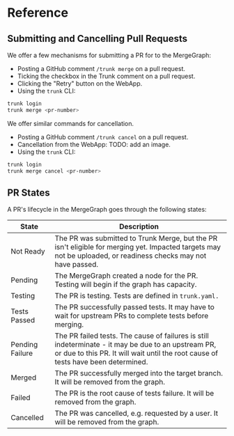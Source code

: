 # Reference

## Submitting and Cancelling Pull Requests

We offer a few mechanisms for submitting a PR for to the MergeGraph:
- Posting a GitHub comment `/trunk merge` on a pull request.
- Ticking the checkbox in the Trunk comment on a pull request.
- Clicking the "Retry" button on the WebApp.
- Using the `trunk` CLI:
```bash
trunk login
trunk merge <pr-number>
```


We offer similar commands for cancellation.
- Posting a GitHub comment `/trunk cancel` on a pull request.
- Cancellation from the WebApp: 
TODO: add an image.
- Using the `trunk` CLI:
```bash
trunk login
trunk merge cancel <pr-number>
```

## PR States

A PR's lifecycle in the MergeGraph goes through the following states:

| State           | Description | 
| --------------- | ----------- |
| Not Ready       | The PR was submitted to Trunk Merge, but the PR isn't eligible for merging yet. Impacted targets may not be uploaded, or readiness checks may not have passed.       |
| Pending         | The MergeGraph created a node for the PR. Testing will begin if the graph has capacity. |
| Testing         | The PR is testing. Tests are defined in `trunk.yaml.` | 
| Tests Passed    | The PR successfully passed tests. It may have to wait for upstream PRs to complete tests before merging. | 
| Pending Failure | The PR failed tests. The cause of failures is still indeterminate - it may be due to an upstream PR, or due to this PR. It will wait until the root cause of tests have been determined. | 
| Merged          | The PR successfully merged into the target branch. It will be removed from the graph. | 
| Failed          | The PR is the root cause of tests failure. It will be removed from the graph. | 
| Cancelled       | The PR was cancelled, e.g. requested by a user. It will be removed from the graph. | 